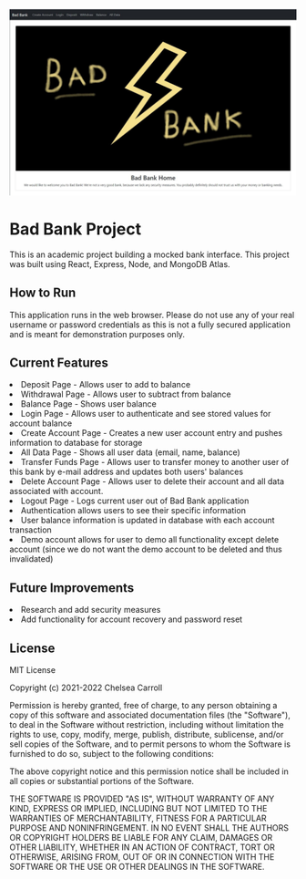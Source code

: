 ![Image of BadBank Homepage](https://github.com/CMC06/Chelsea-CarrollFullStackBankingApplication/blob/d2a95e91506118279e46fbba3d391051555e8d6d/bad-bank-homepage.JPG)

# Bad Bank Project

This is an academic project building a mocked bank interface. This project was built using React, Express, Node, and MongoDB Atlas.

## How to Run

This application runs in the web browser. Please do not use any of your real username or password credentials as this is not a fully secured application and is meant for demonstration purposes only.

## Current Features

<li>Deposit Page - Allows user to add to balance</li>
<li>Withdrawal Page - Allows user to subtract from balance</li>
<li>Balance Page - Shows user balance</li>
<li>Login Page - Allows user to authenticate and see stored values for account balance</li>
<li>Create Account Page - Creates a new user account entry and pushes information to database for storage</li>
<li>All Data Page - Shows all user data (email, name, balance)</li>
<li>Transfer Funds Page - Allows user to transfer money to another user of this bank by e-mail address and updates both users' balances</li>
<li>Delete Account Page - Allows user to delete their account and all data associated with account.</li>
<li>Logout Page - Logs current user out of Bad Bank application</li>
<li>Authentication allows users to see their specific information</li>
<li>User balance information is updated in database with each account transaction</li>
<li>Demo account allows for user to demo all functionality except delete account (since we do not want the demo account to be deleted and thus invalidated)</li>

## Future Improvements

<li>Research and add security measures</li>
<li>Add functionality for account recovery and password reset</li>

## License

MIT License

Copyright (c) 2021-2022 Chelsea Carroll

Permission is hereby granted, free of charge, to any person obtaining a copy
of this software and associated documentation files (the "Software"), to deal
in the Software without restriction, including without limitation the rights
to use, copy, modify, merge, publish, distribute, sublicense, and/or sell
copies of the Software, and to permit persons to whom the Software is
furnished to do so, subject to the following conditions:

The above copyright notice and this permission notice shall be included in all
copies or substantial portions of the Software.

THE SOFTWARE IS PROVIDED "AS IS", WITHOUT WARRANTY OF ANY KIND, EXPRESS OR
IMPLIED, INCLUDING BUT NOT LIMITED TO THE WARRANTIES OF MERCHANTABILITY,
FITNESS FOR A PARTICULAR PURPOSE AND NONINFRINGEMENT. IN NO EVENT SHALL THE
AUTHORS OR COPYRIGHT HOLDERS BE LIABLE FOR ANY CLAIM, DAMAGES OR OTHER
LIABILITY, WHETHER IN AN ACTION OF CONTRACT, TORT OR OTHERWISE, ARISING FROM,
OUT OF OR IN CONNECTION WITH THE SOFTWARE OR THE USE OR OTHER DEALINGS IN THE
SOFTWARE.
